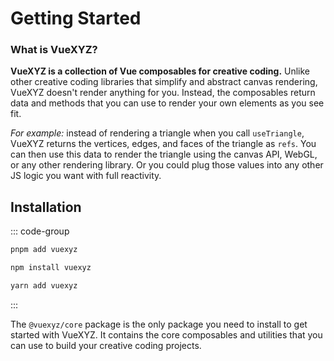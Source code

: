 # Getting Started

### What is VueXYZ?

**VueXYZ is a collection of Vue composables for creative coding.** Unlike other creative coding libraries that simplify and abstract canvas rendering, VueXYZ doesn't render anything for you. Instead, the composables return data and methods that you can use to render your own elements as you see fit.

_For example:_ instead of rendering a triangle when you call `useTriangle`, VueXYZ returns the vertices, edges, and faces of the triangle as `refs`. You can then use this data to render the triangle using the canvas API, WebGL, or any other rendering library. Or you could plug those values into any other JS logic you want with full reactivity.

## Installation

::: code-group

```bash [pnpm]
pnpm add vuexyz
```

```bash [npm]
npm install vuexyz
```

```bash [yarn]
yarn add vuexyz
```

:::

The `@vuexyz/core` package is the only package you need to install to get started with VueXYZ. It contains the core composables and utilities that you can use to build your creative coding projects.
